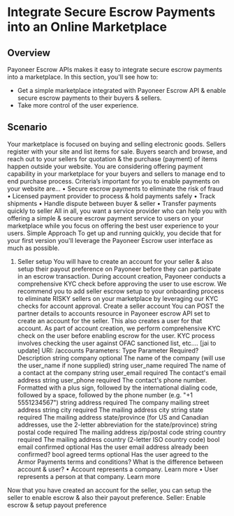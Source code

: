 # Integrate Secure Escrow Payments into an Online Marketplace

## Overview

Payoneer Escrow APIs makes it easy to integrate secure escrow payments into a marketplace. In this section, you'll see how to:

* Get a simple marketplace integrated with Payoneer Escrow API & enable secure escrow payments to their buyers & sellers.
* Take more control of the user experience.

## Scenario 
Your marketplace is focused on buying and selling electronic goods. Sellers register with your site and list items for sale. Buyers search and browse, and reach out to your sellers for quotation & the purchase (payment) of items happen outside your website. 
You are considering offering payment capability in your marketplace for your buyers and sellers to manage end to end purchase process. Criteria’s important for you to enable payments on your website are…
•	Secure escrow payments to eliminate the risk of fraud 
•	Licensed payment provider to process & hold payments safely
•	Track shipments 
•	Handle dispute between buyer & seller
•	Transfer payments quickly to seller
All in all, you want a service provider who can help you with offering a simple & secure escrow payment service to users on your marketplace while you focus on offering the best user experience to your users.
Simple Approach
To get up and running quickly, you decide that for your first version you'll leverage the Payoneer Escrow user interface as much as possible.
1. Seller setup
You will have to create an account for your seller & also setup their payout preference on Payoneer before they can participate in an escrow transaction. During account creation, Payoneer conducts a comprehensive KYC check before approving the user to use escrow. We recommend you to add seller escrow setup to your onboarding process to eliminate RISKY sellers on your marketplace by leveraging our KYC checks for account approval.
Create a seller account
You can POST the partner details to accounts resource in Payoneer escrow API set to create an account for the seller. This also creates a user for that account. 
As part of account creation, we perform comprehensive KYC check on the user before enabling escrow for the user. KYC process involves checking the user against OFAC sanctioned list, etc…. [jai to update]
URI: /accounts
Parameters:
Type
Parameter
Required?
Description
string
company
optional
The name of the company (will use the user_name if none supplied)
string
user_name
required
The name of a contact at the company
string
user_email
required
The contact's email address
string
user_phone
required
The contact's phone number. Formatted with a plus sign, followed by the international dialing code, followed by a space, followed by the phone number (e.g. "+1 5551234567")
string
address
required
The company mailing street address
string
city
required
The mailing address city
string
state
required
The mailing address state/province (for US and Canadian addresses, use the 2-letter abbreviation for the state/province)
string
postal code
required
The mailing address zip/postal code
string
country
required
The mailing address country (2-letter ISO country code)
bool
email confirmed
optional
Has the user email address already been confirmed?
bool
agreed terms
optional
Has the user agreed to the Armor Payments terms and conditions?
What is the difference between account & user?
•	Account represents a company. Learn more
•	User represents a person at that company. Learn more

Now that you have created an account for the seller, you can setup the seller to enable escrow & also their payout preference.
Seller: Enable escrow & setup payout preference
